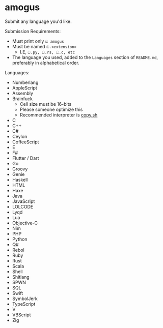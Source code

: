 # amogus
Submit any language you'd like.

Submission Requirements:
- Must print only `ඞ amogus`
- Must be named `ඞ.<extension>`
  - I.E, `ඞ.py, ඞ.rs, ඞ.c, etc`
- The language you used, added to the `Languages` section of `README.md`, preferably in alphabetical order.

Languages:
- Numberlang
- AppleScript
- Assembly
- Brainfuck
  - Cell size must be 16-bits
  - Please someone optimize this
  - Recommended interpreter is [copy.sh](https://copy.sh/brainfuck/)
- C
- C++
- C#
- Ceylon
- CoffeeScript
- E
- F#
- Flutter / Dart
- Go
- Groovy
- Genie
- Haskell
- HTML
- Haxe
- Java
- JavaScript
- LOLCODE
- Lyqd
- Lua
- Objective-C
- Nim
- PHP
- Python
- Q#
- Rebol
- Ruby
- Rust
- Scala
- Shell
- Shitlang
- SPWN
- SQL
- Swift
- SymbolJerk
- TypeScript
- V
- VBScript
- Zig